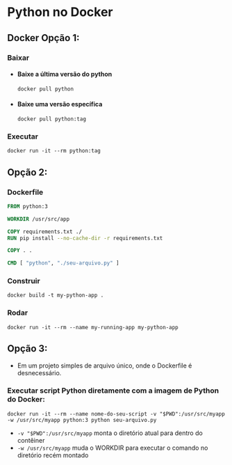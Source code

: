 # **Python no Docker**

## **Docker Opção 1:**

### **Baixar**

* #### **Baixe a última versão do python**

  ~~~properties
  docker pull python
  ~~~

* #### **Baixe uma versão específica**

  ~~~properties
  docker pull python:tag
  ~~~

### **Executar**

~~~properties
docker run -it --rm python:tag
~~~

## **Opção 2:**

### **Dockerfile**

~~~dockerfile
FROM python:3

WORKDIR /usr/src/app

COPY requirements.txt ./
RUN pip install --no-cache-dir -r requirements.txt

COPY . .

CMD [ "python", "./seu-arquivo.py" ]
~~~

### **Construir**

~~~properties
docker build -t my-python-app .
~~~

### **Rodar**

~~~properties
docker run -it --rm --name my-running-app my-python-app
~~~

## **Opção 3:**

* Em um projeto simples de arquivo único, onde o Dockerfile é desnecessário.

### **Executar script Python diretamente com a imagem de Python do Docker:**

~~~properties
docker run -it --rm --name nome-do-seu-script -v "$PWD":/usr/src/myapp -w /usr/src/myapp python:3 python seu-arquivo.py
~~~

* `-v "$PWD":/usr/src/myapp` monta o diretório atual para dentro do contêiner
* `-w /usr/src/myapp` muda o WORKDIR para executar o comando no diretório recém montado
